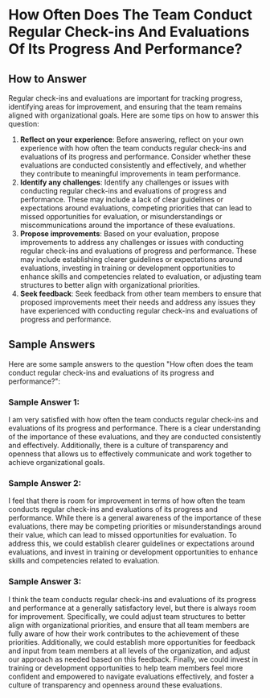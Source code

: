 How Often Does The Team Conduct Regular Check-ins And Evaluations Of Its Progress And Performance?
=========================================================================================================================

How to Answer
-------------

Regular check-ins and evaluations are important for tracking progress, identifying areas for improvement, and ensuring that the team remains aligned with organizational goals. Here are some tips on how to answer this question:

1. **Reflect on your experience**: Before answering, reflect on your own experience with how often the team conducts regular check-ins and evaluations of its progress and performance. Consider whether these evaluations are conducted consistently and effectively, and whether they contribute to meaningful improvements in team performance.
2. **Identify any challenges**: Identify any challenges or issues with conducting regular check-ins and evaluations of progress and performance. These may include a lack of clear guidelines or expectations around evaluations, competing priorities that can lead to missed opportunities for evaluation, or misunderstandings or miscommunications around the importance of these evaluations.
3. **Propose improvements**: Based on your evaluation, propose improvements to address any challenges or issues with conducting regular check-ins and evaluations of progress and performance. These may include establishing clearer guidelines or expectations around evaluations, investing in training or development opportunities to enhance skills and competencies related to evaluation, or adjusting team structures to better align with organizational priorities.
4. **Seek feedback**: Seek feedback from other team members to ensure that proposed improvements meet their needs and address any issues they have experienced with conducting regular check-ins and evaluations of progress and performance.

Sample Answers
--------------

Here are some sample answers to the question "How often does the team conduct regular check-ins and evaluations of its progress and performance?":

### Sample Answer 1:

I am very satisfied with how often the team conducts regular check-ins and evaluations of its progress and performance. There is a clear understanding of the importance of these evaluations, and they are conducted consistently and effectively. Additionally, there is a culture of transparency and openness that allows us to effectively communicate and work together to achieve organizational goals.

### Sample Answer 2:

I feel that there is room for improvement in terms of how often the team conducts regular check-ins and evaluations of its progress and performance. While there is a general awareness of the importance of these evaluations, there may be competing priorities or misunderstandings around their value, which can lead to missed opportunities for evaluation. To address this, we could establish clearer guidelines or expectations around evaluations, and invest in training or development opportunities to enhance skills and competencies related to evaluation.

### Sample Answer 3:

I think the team conducts regular check-ins and evaluations of its progress and performance at a generally satisfactory level, but there is always room for improvement. Specifically, we could adjust team structures to better align with organizational priorities, and ensure that all team members are fully aware of how their work contributes to the achievement of these priorities. Additionally, we could establish more opportunities for feedback and input from team members at all levels of the organization, and adjust our approach as needed based on this feedback. Finally, we could invest in training or development opportunities to help team members feel more confident and empowered to navigate evaluations effectively, and foster a culture of transparency and openness around these evaluations.
